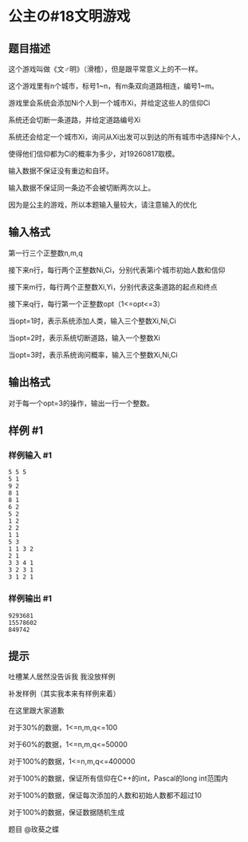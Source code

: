 # 公主の#18文明游戏

## 题目描述

这个游戏叫做《文♂明》（滑稽），但是跟平常意义上的不一样。

这个游戏里有n个城市，标号1~n，有m条双向道路相连，编号1~m。

游戏里会系统会添加Ni个人到一个城市Xi，并给定这些人的信仰Ci

系统还会切断一条道路，并给定道路编号Xi

系统还会给定一个城市Xi，询问从Xi出发可以到达的所有城市中选择Ni个人，

使得他们信仰都为Ci的概率为多少，对19260817取模。

输入数据不保证没有重边和自环。

输入数据不保证同一条边不会被切断两次以上。

因为是公主的游戏，所以本题输入量较大，请注意输入的优化


## 输入格式

第一行三个正整数n,m,q

接下来n行，每行两个正整数Ni,Ci，分别代表第i个城市初始人数和信仰

接下来m行，每行两个正整数Xi,Yi，分别代表这条道路的起点和终点

接下来q行，每行第一个正整数opt（1<=opt<=3）

当opt=1时，表示系统添加人类，输入三个整数Xi,Ni,Ci

当opt=2时，表示系统切断道路，输入一个整数Xi

当opt=3时，表示系统询问概率，输入三个整数Xi,Ni,Ci


## 输出格式

对于每一个opt=3的操作，输出一行一个整数。


## 样例 #1

### 样例输入 #1
```
5 5 5
5 1
9 2
8 1
8 1
6 2
5 2
1 2
2 2
1 1
5 3
1 1 3 2
2 1
3 3 4 1
3 2 3 1
3 1 2 1
```

### 样例输出 #1

```
9293681
15578602
849742
```

## 提示

吐槽某人居然没告诉我 我没放样例

补发样例（其实我本来有样例来着）

在这里跟大家道歉

对于30%的数据，1<=n,m,q<=100

对于60%的数据，1<=n,m,q<=50000

对于100%的数据，1<=n,m,q<=400000

对于100%的数据，保证所有信仰在C++的int，Pascal的long int范围内

对于100%的数据，保证每次添加的人数和初始人数都不超过10

对于100%的数据，保证数据随机生成

题目 @玫葵之蝶
